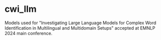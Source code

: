 # cwi_llm
Models used for "Investigating Large Language Models for Complex Word Identification in Multilingual and Multidomain Setups" accepted at EMNLP 2024 main conference.
